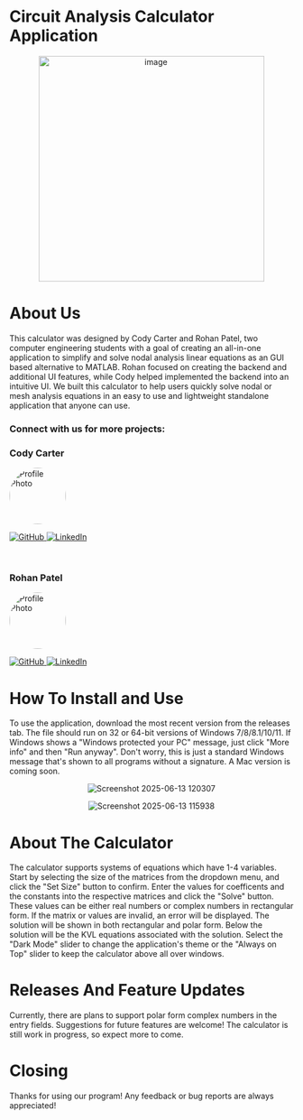 # Circuit Analysis Calculator Application

<div align="center">
  <img src="https://github.com/user-attachments/assets/8b3eb796-ddbb-44cc-a87c-1832e1726443" alt="image" width="400">
</div>

# About Us
This calculator was designed by Cody Carter and Rohan Patel, two computer engineering students with a goal of creating an all-in-one application to simplify and solve nodal analysis linear equations as an GUI based alternative to MATLAB.
Rohan focused on creating the backend and additional UI features, while Cody helped implemented the backend into an intuitive UI. We built this calculator to help users quickly solve nodal or mesh analysis equations in an easy to use and lightweight standalone application that anyone can use. 
<br/>
### Connect with us for more projects:
<div align="Left">
  <h3>Cody Carter</h3>
  <img src="https://github.com/user-attachments/assets/2808f0ad-6c56-464c-abdd-6ece9a4be026" alt="Profile Photo" width="100" style="border-radius:50%">
  <p>
    <a href="https://github.com/codycarter1763">
      <img src="https://img.shields.io/badge/GitHub-181717?style=for-the-badge&logo=github&logoColor=white" alt="GitHub">
    </a>
    <a href="https://www.linkedin.com/in/cody-carter-a8a747293/">
      <img src="https://img.shields.io/badge/LinkedIn-0077B5?style=for-the-badge&logo=linkedin&logoColor=white" alt="LinkedIn">
    </a>
  </p>
</div>

<br/>

<div align="Left">
  <h3>Rohan Patel</h3>
  <img src="https://github.com/user-attachments/assets/3a4125b1-9be2-477c-8c1a-5b18cee2ed93" alt="Profile Photo" width="100" style="border-radius:50%">
  <p>
    <a href="https://github.com/immmadeus">
      <img src="https://img.shields.io/badge/GitHub-181717?style=for-the-badge&logo=github&logoColor=white" alt="GitHub">
    </a>
    <a href="https://www.linkedin.com/in/rohan-patel-15a211256/">
      <img src="https://img.shields.io/badge/LinkedIn-0077B5?style=for-the-badge&logo=linkedin&logoColor=white" alt="LinkedIn">
    </a>
  </p>
</div>

# How To Install and Use
To use the application, download the most recent version from the releases tab. The file should run on 32 or 64-bit versions of Windows 7/8/8.1/10/11. If Windows shows a "Windows protected your PC" message, just click "More info" and then "Run anyway". Don't worry, this is just a standard Windows message that's shown to all programs without a signature. A Mac version is coming soon.

<div align="center">
  
![Screenshot 2025-06-13 120307](https://github.com/user-attachments/assets/80274084-cba3-4ad7-8169-8e9b9ddd5508)

![Screenshot 2025-06-13 115938](https://github.com/user-attachments/assets/a1edfd12-106a-4a48-bd6f-ae992554d1a4)

</div>

# About The Calculator

The calculator supports systems of equations which have 1-4 variables. Start by selecting the size of the matrices from the dropdown menu, and click the "Set Size" button to confirm. Enter the values for coefficents and the constants into the respective matrices and click the "Solve" button.
These values can be either real numbers or complex numbers in rectangular form. If the matrix or values are invalid, an error will be displayed.
The solution will be shown in both rectangular and polar form. Below the solution will be the KVL equations associated with the solution.
Select the "Dark Mode" slider to change the application's theme or the "Always on Top" slider to keep the calculator above all over windows.

# Releases And Feature Updates

Currently, there are plans to support polar form complex numbers in the entry fields. Suggestions for future features are welcome! The calculator is still work in progress, so expect more to come.

# Closing

Thanks for using our program! Any feedback or bug reports are always appreciated!
